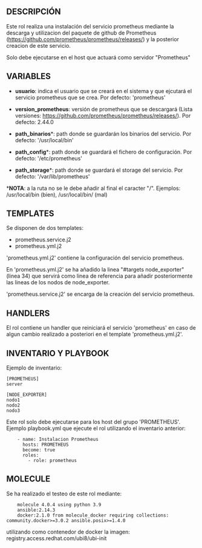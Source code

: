 ## DESCRIPCIÓN 


Este rol realiza una instalación del servicio prometheus mediante la descarga y utilizacion del paquete de github de Prometheus (https://github.com/prometheus/prometheus/releases/) y la posterior creacion de este servicio. 

Solo debe ejecutarse en el host que actuará como servidor "Prometheus"



## VARIABLES


- **usuario**: indica el usuario que se creará en el sistema y que ejcutará el servicio prometheus que se crea. Por defecto: 'prometheus'

- **version_prometheus**: versión de prometheus que se descargará (Lista versiones: https://github.com/prometheus/prometheus/releases/). Por defecto: 2.44.0

- **path_binarios***: path donde se guardarán los binarios del servicio. Por defecto: '/usr/local/bin'

- **path_config***: path donde se guardará el fichero de configuración. Por defecto: '/etc/prometheus'

- **path_storage***: path donde se guardará el storage del servicio. Por defecto: '/var/lib/prometheus'

    
***NOTA**: a la ruta no se le debe añadir al final el caracter "/". Ejemplos: /usr/local/bin (bien), /usr/local/bin/ (mal)


  

## TEMPLATES


Se disponen de dos templates:
- prometheus.service.j2
- prometheus.yml.j2

'prometheus.yml.j2' contiene la configuración del servicio prometheus.

En 'prometheus.yml.j2' se ha añadido la linea "#targets node_exporter" (linea 34) que servirá como linea de referencia para añadir posteriormente las lineas de los nodos de node_exporter.


'prometheus.service.j2' se encarga de la creación del servicio prometheus.




## HANDLERS


El rol contiene un handler que reiniciará el servicio 'prometheus' en caso de algun cambio realizado a posteriori en el template 'prometheus.yml.j2'.




## INVENTARIO Y PLAYBOOK

Ejemplo de inventario:

    [PROMETHEUS]
    server

    [NODE_EXPORTER]
    nodo1
    nodo2
    nodo3

    
Este rol solo debe ejecutarse para los host del grupo 'PROMETHEUS'. Ejemplo playbook.yml que ejecute el rol utilizando el inventario anterior:


        - name: Instalacion Prometheus
          hosts: PROMETHEUS
          become: true
          roles:
            - role: prometheus




## MOLECULE

Se ha realizado el testeo de este rol mediante:

        molecule 4.0.4 using python 3.9 
        ansible:2.14.3
        docker:2.1.0 from molecule_docker requiring collections: community.docker>=3.0.2 ansible.posix>=1.4.0

utilizando como contenedor de docker la imagen: registry.access.redhat.com/ubi8/ubi-init